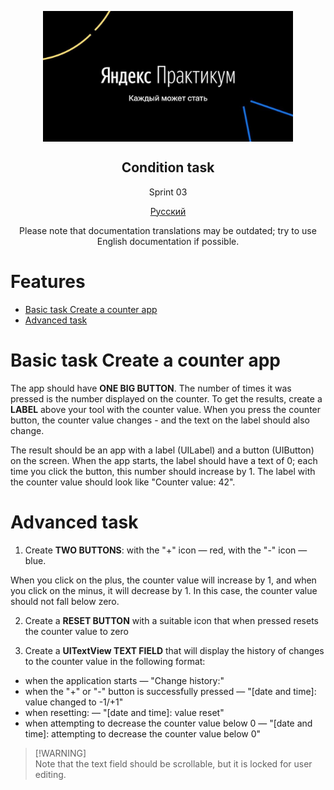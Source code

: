 <p align="center">
 <img width="400px" src="https://github.com/UlyanaHanush/Counter/blob/main/image/yaPracticum.jpg" align="center" alt="Condition task" />
 <h2 align="center">Condition task</h2>
 <p align="center">Sprint 03</p>
<p align="center">
<a href="readme_rus.md">Русский</a>
</p>

<p align="center">Please note that documentation translations may be outdated; try to use English documentation if possible.</p>

# Features <!-- omit in toc -->

- [Basic task Create a counter app](#basic-task-create-a-counter-app)
- [Advanced task](#advanced-task)

# Basic task Create a counter app
The app should have **ONE BIG BUTTON**. The number of times it was pressed is the number displayed on the counter. To get the results, create a **LABEL** above your tool with the counter value. When you press the counter button, the counter value changes - and the text on the label should also change.

The result should be an app with a label (UILabel) and a button (UIButton) on the screen. When the app starts, the label should have a text of 0; each time you click the button, this number should increase by 1. The label with the counter value should look like "Counter value: 42".

# Advanced task

1. Create **TWO BUTTONS**: 
with the "+" icon — red, 
with the "-" icon — blue. 

When you click on the plus, the counter value will increase by 1, 
and when you click on the minus, it will decrease by 1. 
In this case, the counter value should not fall below zero. 

2. Create a **RESET BUTTON** with a suitable icon that when pressed resets the counter value to zero

3. Create a **UITextView TEXT FIELD** that will display the history of changes to the counter value in the following format:
- when the application starts — "Change history:"
- when the "+" or "-" button is successfully pressed — "[date and time]: value changed to -1/+1"
- when resetting: — "[date and time]: value reset"
- when attempting to decrease the counter value below 0 — "[date and time]: attempting to decrease the counter value below 0"

> [!WARNING]\
> Note that the text field should be scrollable, but it is locked for user editing.

